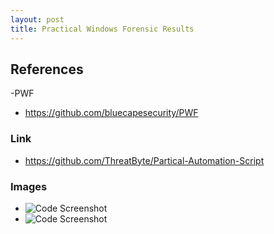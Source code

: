 ```yaml
---
layout: post
title: Practical Windows Forensic Results
---
```


## References
-PWF 
- https://github.com/bluecapesecurity/PWF

### Link
- https://github.com/ThreatByte/Partical-Automation-Script

### Images

- ![Code Screenshot](https://github.com/user-attachments/assets/f2282a95-78cf-44f4-a09b-2ba4feadd1a1)
- ![Code Screenshot](https://github.com/user-attachments/assets/384d1003-541f-44d0-9e88-7f663ab03834)

